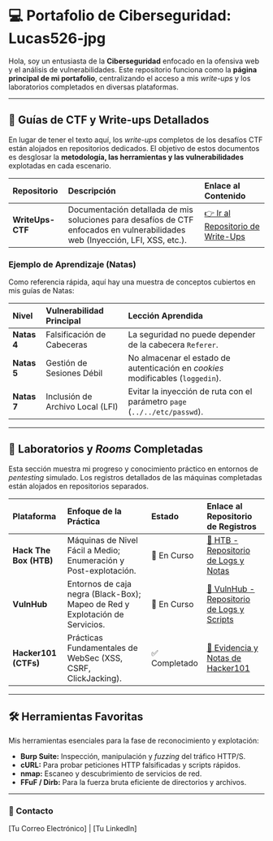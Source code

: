 # 💻 Portafolio de Ciberseguridad: Lucas526-jpg

Hola, soy un entusiasta de la **Ciberseguridad** enfocado en la ofensiva web y el análisis de vulnerabilidades. Este repositorio funciona como la **página principal de mi portafolio**, centralizando el acceso a mis *write-ups* y los laboratorios completados en diversas plataformas.

---

## 🚀 Guías de CTF y Write-ups Detallados

En lugar de tener el texto aquí, los *write-ups* completos de los desafíos CTF están alojados en repositorios dedicados. El objetivo de estos documentos es desglosar la **metodología, las herramientas y las vulnerabilidades** explotadas en cada escenario.

| Repositorio | Descripción | Enlace al Contenido |
| :--- | :--- | :--- |
| **WriteUps-CTF** | Documentación detallada de mis soluciones para desafíos de CTF enfocados en vulnerabilidades web (Inyección, LFI, XSS, etc.). | [👉 Ir al Repositorio de Write-Ups](https://github.com/Lucas526-jpg/Writeups-CTF) |

### Ejemplo de Aprendizaje (Natas)

Como referencia rápida, aquí hay una muestra de conceptos cubiertos en mis guías de Natas:

| Nivel | Vulnerabilidad Principal | Lección Aprendida |
| :--- | :--- | :--- |
| **Natas 4** | Falsificación de Cabeceras | La seguridad no puede depender de la cabecera `Referer`. |
| **Natas 5** | Gestión de Sesiones Débil | No almacenar el estado de autenticación en *cookies* modificables (`loggedin`). |
| **Natas 7** | Inclusión de Archivo Local (LFI) | Evitar la inyección de ruta con el parámetro `page` (`../../etc/passwd`). |

---

## 🎯 Laboratorios y *Rooms* Completadas

Esta sección muestra mi progreso y conocimiento práctico en entornos de *pentesting* simulado. Los registros detallados de las máquinas completadas están alojados en repositorios separados.

| Plataforma | Enfoque de la Práctica | Estado | Enlace al Repositorio de Registros |
| :--- | :--- | :--- | :--- |
| **Hack The Box (HTB)** | Máquinas de Nivel Fácil a Medio; Enumeración y Post-explotación. | 🚧 En Curso | [🔗 HTB - Repositorio de Logs y Notas](https://github.com/TuUsuario/HTB-Logs-Y-Notas) |
| **VulnHub** | Entornos de caja negra (Black-Box); Mapeo de Red y Explotación de Servicios. | 🚧 En Curso | [🔗 VulnHub - Repositorio de Logs y Scripts](https://github.com/TuUsuario/VulnHub-Logs-Y-Scripts) |
| **Hacker101 (CTFs)** | Prácticas Fundamentales de WebSec (XSS, CSRF, ClickJacking). | ✅ Completado | [🔗 Evidencia y Notas de Hacker101](https://github.com/TuUsuario/Hacker101-CTF-Notes) |

---

## 🛠 Herramientas Favoritas

Mis herramientas esenciales para la fase de reconocimiento y explotación:

* **Burp Suite:** Inspección, manipulación y *fuzzing* del tráfico HTTP/S.
* **cURL:** Para probar peticiones HTTP falsificadas y scripts rápidos.
* **nmap:** Escaneo y descubrimiento de servicios de red.
* **FFuF / Dirb:** Para la fuerza bruta eficiente de directorios y archivos.

---

### 📧 Contacto

[Tu Correo Electrónico] | [Tu LinkedIn]
